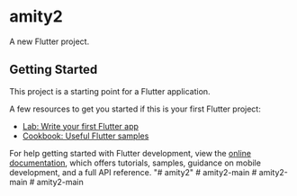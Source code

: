 # amity2

A new Flutter project.

## Getting Started

This project is a starting point for a Flutter application.

A few resources to get you started if this is your first Flutter project:

- [Lab: Write your first Flutter app](https://docs.flutter.dev/get-started/codelab)
- [Cookbook: Useful Flutter samples](https://docs.flutter.dev/cookbook)

For help getting started with Flutter development, view the
[online documentation](https://docs.flutter.dev/), which offers tutorials,
samples, guidance on mobile development, and a full API reference.
"# amity2" 
#   a m i t y 2 - m a i n  
 #   a m i t y 2 - m a i n  
 #   a m i t y 2 - m a i n  
 